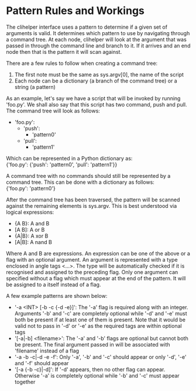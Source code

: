 # Pattern Rules and Workings
The clihelper interface uses a pattern to determine if a given set of arguments is valid. It determines which pattern to use by navigating through a command tree. At each node, clihelper will look at the argument that was passed in through the command line and branch to it. If it arrives and an end node then that is the pattern it will scan against.

There are a few rules to follow when creating a command tree:
1. The first note must be the same as sys.argv[0], the name of the script
2. Each node can be a dictionary (a branch of the command tree) or a string (a pattern)

As an example, let's say we have a script that will be invoked by running 'foo.py'. We shall also say that this script has two command, push and pull. The command tree will look as follows:

- 'foo.py':
    - 'push':
        - 'pattern0'
    - 'pull':
        - 'pattern1'

Which can be represented in a Python dictionary as:\
{'foo.py': {'push': 'pattern0', 'pull': 'pattern1'}}

A command tree with no commands should still be represented by a command tree. This can be done with a dictionary as follows:\
{'foo.py': 'pattern0'}

After the command tree has been traversed, the pattern will be scanned against the remaining elements is sys.argv. This is best understood via logical expressions:
- {A B}: A and B
- [A B]: A or B
- {A|B}: A xor B
- [A|B]: A nand B

Where A and B are expressions. An expression can be one of the above or a flag with an optional argument. An argument is represented with a type enclosed in angle tags \<...>. The type will be automatically checked if it is recognised and assigned to the preceding flag. Only one argument can specified without a flag which must appear at the end of the pattern. It will be assigned to a itself instead of a flag.

A few example patterns are shown below:
- '-a \<INT> [-b -c {-d -e}]': The '-a' flag is required along with an integer. Arguments '-b' and '-c' are completely optional while '-d' and '-e' must both be present if at least one of them is present. Note that it would be valid not to pass in '-d' or '-e' as the required tags are within optional tags
- '[-a|-b] \<filename>': The '-a' and '-b' flags are optional but cannot both be present. The final argument passed in will be associated with 'filename' instead of a flag
- '-a -b -c|-d -e -f': Only '-a', '-b' and '-c' should appear or only '-d', '-e' and '-f' should appear
- '[-a {-b -c}|-d]': If '-d' appears, then no other flag can appear. Otherwise '-a' is completely optional while '-b' and '-c' must appear together
